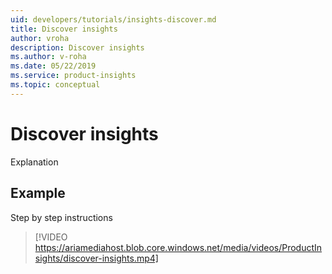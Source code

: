 ```yaml
---
uid: developers/tutorials/insights-discover.md
title: Discover insights
author: vroha
description: Discover insights
ms.author: v-roha
ms.date: 05/22/2019
ms.service: product-insights
ms.topic: conceptual
---
```

# Discover insights

Explanation

## Example

Step by step instructions

> [!VIDEO https://ariamediahost.blob.core.windows.net/media/videos/ProductInsights/discover-insights.mp4]
